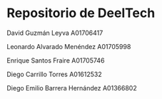 # Repositorio de DeelTech

David Guzmán Leyva A01706417

Leonardo Alvarado Menéndez A01705998

Enrique Santos Fraire A01705746

Diego Carrillo Torres A01612532

Diego Emilio Barrera Hernández A01366802
